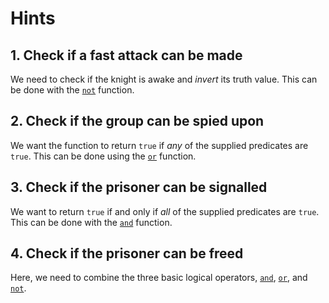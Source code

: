 # Hints

## 1. Check if a fast attack can be made

We need to check if the knight is awake and _invert_ its truth value. This can be done with the [`not`][not] function.

## 2. Check if the group can be spied upon

We want the function to return `true` if _any_ of the supplied predicates are `true`. This can be done using the [`or`][or] function.

## 3. Check if the prisoner can be signalled

We want to return `true` if and only if _all_ of the supplied predicates are `true`. This can be done with the [`and`][and] function.

## 4. Check if the prisoner can be freed

Here, we need to combine the three basic logical operators, [`and`][and], [`or`][or], and [`not`][not].

[not]: https://clojuredocs.org/clojure.core/not
[or]: https://clojuredocs.org/clojure.core/or
[and]: https://clojuredocs.org/clojure.core/and
